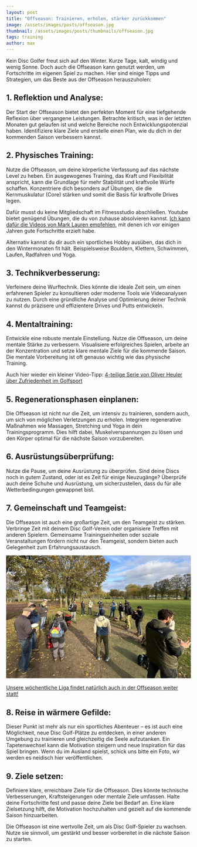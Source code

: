 ```yaml
---
layout: post
title: "Offseason: Trainieren, erholen, stärker zurückkommen"
image: /assets/images/posts/offseason.jpg
thumbnail: /assets/images/posts/thumbnails/offseason.jpg
tags: training
author: max
---
```


Kein Disc Golfer freut sich auf den Winter. Kurze Tage, kalt, windig und wenig Sonne. Doch auch die Offseason kann genutzt werden, um Fortschritte im eigenen Spiel zu machen. Hier sind einige Tipps und Strategien, um das Beste aus der Offseason herauszuholen:

## 1. Reflektion und Analyse:

Der Start der Offseason bietet den perfekten Moment für eine tiefgehende Reflexion über vergangene Leistungen. Betrachte kritisch, was in der letzten Monaten gut gelaufen ist und welche Bereiche noch Entwicklungspotenzial haben. Identifiziere klare Ziele und erstelle einen Plan, wie du dich in der kommenden Saison verbessern kannst.

## 2. Physisches Training:

Nutze die Offseason, um deine körperliche Verfassung auf das nächste Level zu heben. Ein ausgewogenes Training, das Kraft und Flexibilität anspricht, kann die Grundlage für mehr Stabilität und kraftvolle Würfe schaffen. Konzentriere dich besonders auf Übungen, die die Kernmuskulatur (Core) stärken und somit die Basis für kraftvolle Drives legen.

Dafür musst du keine Mitgliedschaft im Fitnessstudio abschließen. Youtube bietet genügend Übungen, die du von zuhause absolvieren kannst. [Ich kann dafür die Videos von Mark Lauren empfehlen](https://www.youtube.com/watch?v=dt4kA5US3Z0), mit denen ich vor einigen Jahren gute Fortschritte erzielt habe.

Alternativ kannst du dir auch ein sportliches Hobby ausüben, das dich in den Wintermonaten fit hält. Beispielsweise Bouldern, Klettern, Schwimmen, Laufen, Radfahren und Yoga. 

## 3. Technikverbesserung:

Verfeinere deine Wurftechnik. Dies könnte die ideale Zeit sein, um einen erfahrenen Spieler zu konsultieren oder moderne Tools wie Videoanalysen zu nutzen. Durch eine gründliche Analyse und Optimierung deiner Technik kannst du präzisere und effizientere Drives und Putts entwickeln.

## 4. Mentaltraining:

Entwickle eine robuste mentale Einstellung. Nutze die Offseason, um deine mentale Stärke zu verbessern. Visualisiere erfolgreiches Spielen, arbeite an der Konzentration und setze klare mentale Ziele für die kommende Saison. Die mentale Vorbereitung ist oft genauso wichtig wie das physische Training.

Auch hier wieder ein kleiner Video-Tipp: [4-teilige Serie von Oliver Heuler über Zufriedenheit im Golfsport](https://www.youtube.com/watch?v=LYERlTBe-BU)

## 5. Regenerationsphasen einplanen:

Die Offseason ist nicht nur die Zeit, um intensiv zu trainieren, sondern auch, um sich von möglichen Verletzungen zu erholen. Integriere regenerative Maßnahmen wie Massagen, Stretching und Yoga in dein Trainingsprogramm. Dies hilft dabei, Muskelverspannungen zu lösen und den Körper optimal für die nächste Saison vorzubereiten.

## 6. Ausrüstungsüberprüfung:

Nutze die Pause, um deine Ausrüstung zu überprüfen. Sind deine Discs noch in gutem Zustand, oder ist es Zeit für einige Neuzugänge? Überprüfe auch deine Schuhe und Ausrüstung, um sicherzustellen, dass du für alle Wetterbedingungen gewappnet bist.

## 7. Gemeinschaft und Teamgeist:

Die Offseason ist auch eine großartige Zeit, um den Teamgeist zu stärken. Verbringe Zeit mit deinem Disc Golf-Verein oder organisiere Treffen mit anderen Spielern. Gemeinsame Trainingseinheiten oder soziale Veranstaltungen fördern nicht nur den Teamgeist, sondern bieten auch Gelegenheit zum Erfahrungsaustausch.

![Syndication Weekly im November 2023](/assets/images/posts/syndication-november.jpg)

[Unsere wöchentliche Liga findet natürlich auch in der Offseason weiter statt!](/events)

## 8. Reise in wärmere Gefilde:

Dieser Punkt ist mehr als nur ein sportliches Abenteuer – es ist auch eine Möglichkeit, neue Disc Golf-Plätze zu entdecken, in einer anderen Umgebung zu trainieren und gleichzeitig die Seele aufzutanken. Ein Tapetenwechsel kann die Motivation steigern und neue Inspiration für das Spiel bringen. Wenn du im Ausland spielst, schick uns bitte ein Foto, wir werden es neidisch hier veröffentlichen.

## 9. Ziele setzen:

Definiere klare, erreichbare Ziele für die Offseason. Dies könnte technische Verbesserungen, Kraftsteigerungen oder mentale Ziele umfassen. Halte deine Fortschritte fest und passe deine Ziele bei Bedarf an. Eine klare Zielsetzung hilft, die Motivation hochzuhalten und gezielt auf die kommende Saison hinzuarbeiten.

Die Offseason ist eine wertvolle Zeit, um als Disc Golf-Spieler zu wachsen. Nutze sie sinnvoll, um gestärkt und besser vorbereitet in die nächste Saison zu starten.